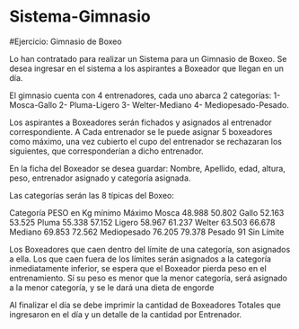 # Sistema-Gimnasio

#Ejercicio: Gimnasio de Boxeo

Lo han contratado para realizar un Sistema para un Gimnasio de Boxeo.
Se desea ingresar en el sistema a los aspirantes a Boxeador que llegan en un día.

El gimnasio cuenta con 4 entrenadores, cada uno abarca 2 categorías: 
1-	Mosca-Gallo
2-	Pluma-Ligero
3-	Welter-Mediano
4-	Mediopesado-Pesado.

Los aspirantes a Boxeadores serán fichados y asignados al entrenador correspondiente.
A Cada entrenador se le puede asignar 5 boxeadores como máximo, una vez cubierto el cupo del entrenador se rechazaran los siguientes, que corresponderían a dicho entrenador.

En la ficha del Boxeador se desea guardar: Nombre, Apellido, edad, altura, peso, entrenador asignado y categoría asignada.

Las categorías serán las 8 típicas del Boxeo:

Categoría                    PESO en Kg
                        mínimo            Máximo
Mosca 		48.988 	50.802
Gallo               52.163 	53.525
Pluma              55.338 	57.152
Ligero             58.967 	61.237
Welter             63.503 	66.678
Mediano         69.853 		72.562
Mediopesado  76.205 	79.378
Pesado            91                    Sin Límite

Los Boxeadores que caen dentro del límite de una categoría, son asignados a ella.
Los que caen fuera de los límites serán asignados a la categoría inmediatamente inferior, se espera que el Boxeador pierda peso en el entrenamiento.
Sí su peso es menor que la menor categoría, será asignado a la menor categoría, y se le dará una dieta de engorde

Al finalizar el día se debe imprimir la cantidad de Boxeadores Totales que ingresaron en el día y un detalle de la cantidad por Entrenador.
